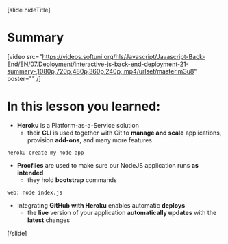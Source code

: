 [slide hideTitle]

# Summary

[video src="https://videos.softuni.org/hls/Javascript/Javascript-Back-End/EN/07.Deployment/interactive-js-back-end-deployment-21-summary-,1080p,720p,480p,360p,240p,.mp4/urlset/master.m3u8" poster="" /]

# In this lesson you learned:

- **Heroku** is a Platform-as-a-Service solution
  * their **CLI** is used together with Git to **manage and scale** applications, provision **add-ons**, and many more features

`heroku create my-node-app`

- **Procfiles** are used to make sure our NodeJS application runs **as intended**
  * they hold **bootstrap** commands

`web: node index.js`

- Integrating **GitHub with Heroku** enables automatic **deploys**
  * the **live** version of your application **automatically updates** with the **latest** changes

[/slide]
